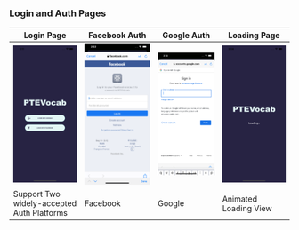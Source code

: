### Login and Auth Pages

| Login Page                 | Facebook Auth              | Google Auth                | Loading Page               |
| -------------------------- | -------------------------- | -------------------------- | -------------------------- |
| ![](/docs/images/login/main.png)  | ![](/docs/images/login/facebook.png)  | ![](/docs/images/login/google.png)  | ![](/docs/images/login/Loading1.png)  |
| Support Two widely-accepted Auth Platforms  | Facebook  | Google  | Animated Loading View |
